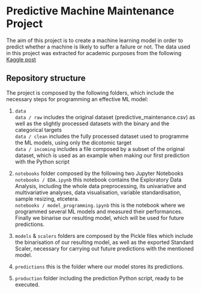 # Predictive Machine Maintenance Project

The aim of this project is to create a machine learning model in order to predict whether a machine is likely to suffer a failure or not. The data used in this project was extracted for academic purposes from the following [Kaggle post](https://www.kaggle.com/datasets/shivamb/machine-predictive-maintenance-classification/data)

## Repository structure
The project is composed by the following folders, which include the necessary steps for programming an effective ML model:

1. `data` \
    `data / raw` includes the original dataset (predictive_maintenance.csv) as well as the slightly processed datasets with the binary and the categorical targets \
    `data / clean` includes the fully processed dataset used to programme the ML models, using only the dicotomic target \
    `data / incoming` includes a file composed by a subset of the original dataset, which is used as an example when making our first prediction with the Python script

2. `notebooks` folder composed by the following two Jupyter Notebooks \
    `notebooks / EDA.ipynb` this notebook contains the Exploratory Data Analysis, including the whole data preprocessing, its univariative and multivariative analyses, data visualisation, variable standardisation, sample resizing, etcetera. \
    `notebooks / model_programming.ipynb` this is the notebook where we programmed several ML models and measured their performances. Finally we binarise our resulting model, which will be used for future predictions.

3. `models` & `scalers` folders are composed by the Pickle files which include the binarisation of our resulting model, as well as the exported Standard Scaler, necessary for carrying out future predictions with the mentioned model.

4. `predictions` this is the folder where our model stores its predictions.

5. `production` folder including the prediction Python script, ready to be executed.